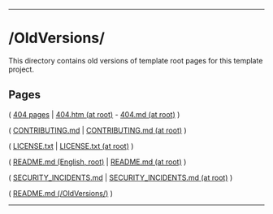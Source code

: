 
***

# /OldVersions/

This directory contains old versions of template root pages for this template project.

## Pages

( [404 pages](/OldVersions/404/) | [404.htm (at root)](/404.htm) - [404.md (at root)](/404.md) )

( [CONTRIBUTING.md](/OldVersions/CONTRIBUTING/) | [CONTRIBUTING.md (at root)](/CONTRIBUTING.md) )

( [LICENSE.txt](/OldVersions/LICENSE/GPL3/) | [LICENSE.txt (at root)](/LICENSE.txt) )

( [README.md (English, root)](/OldVersions/README/English/1/) | [README.md (at root)](/README.md) )

( [SECURITY_INCIDENTS.md](/OldVersions/SECURITY_INCIDENTS/1/1-100/) | [SECURITY_INCIDENTS.md (at root)](/SECURITY_INCIDENTS.md) )

( [README.md (/OldVersions/)](/README_OLDVERSIONS/1/1-100/) )

***
